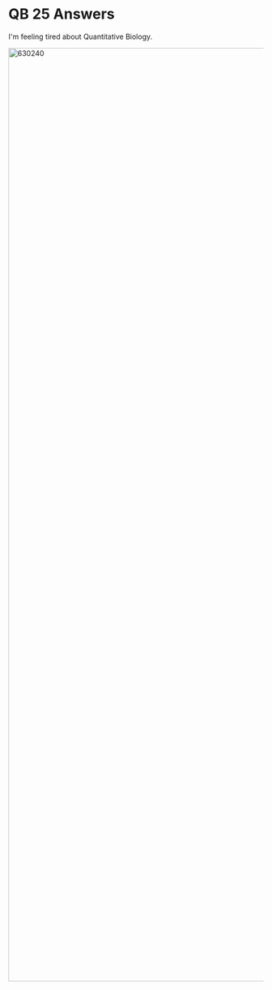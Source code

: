 # QB 25 Answers

I'm feeling tired about Quantitative Biology.

<img width="1323" height="1842" alt="630240" src="https://github.com/user-attachments/assets/f1e69f05-3bba-48a2-b471-d581c9a95c9c" />
